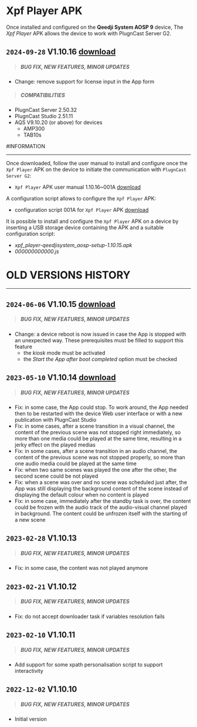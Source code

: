 # Xpf Player APK

Once installed and configured on the **Qeedji System AOSP 9** device, The *Xpf Player* APK allows the device to work with PlugnCast Server G2.

## `2024-09-28` V1.10.16 [download](https://github.com/Qeedji/archives/blob/master/downloads/app-xpf_player/xpf_player-qeedjisystem_aosp-setup-1.10.16.apk)
>##### **BUG FIX, NEW FEATURES, MINOR UPDATES**
- Change: remove support for license input in the App form
>##### **COMPATIBILITIES**
- PlugnCast Server 2.50.32
- PlugnCast Studio 2.51.11
- AQS V9.10.20 (or above) for devices
    - AMP300
    - TAB10s

#INFORMATION
***********************************************************************
Once downloaded, follow the user manual to install and configure once the `Xpf Player` APK on the device to initiate the communication with `PlugnCast Server G2`:

- `Xpf Player` APK user manual 1.10.16~001A [download](https://github.com/Qeedji/archives/blob/master/downloads/app-xpf_player/xpf_player-qeedjisystem_aosp-user-manual-1.10.16~001A_en.pdf)

A configuration script allows to configure the `Xpf Player` APK:

- configuration script 001A for `Xpf Player` APK  [download](https://github.com/Qeedji/archives/blob/master/downloads/app-xpf_player/000000000000.js)

It is possible to install and configure the `Xpf Player` APK on a device by inserting a USB storage device containing the APK and a suitable configuration script:

- *xpf_player-qeedjisystem_aosp-setup-1.10.15.apk*
- *000000000000.js*

# OLD VERSIONS HISTORY
*********************************************************************************************************

## `2024-06-06` V1.10.15 [download](https://github.com/Qeedji/archives/blob/master/downloads/app-xpf_player/xpf_player-qeedjisystem_aosp-setup-1.10.15.apk)
>##### **BUG FIX, NEW FEATURES, MINOR UPDATES**
- Change: a device reboot is now issued in case the App is stopped with an unexpected way. These prerequisites must be filled to support this feature
	- the *kiosk* mode must be activated
	- the *Start the App after boot completed* option must be checked

## `2023-05-10` V1.10.14 [download](https://github.com/Qeedji/archives/blob/master/downloads/app-xpf_player/xpf_player-qeedjisystem_aosp-setup-1.10.14.apk)
>##### **BUG FIX, NEW FEATURES, MINOR UPDATES**
- Fix: in some case, the App could stop. To work around, the App needed then to be restarted with the device Web user interface or with a new publication with PlugnCast Studio
- Fix: in some cases, after a scene transition in a visual channel, the content of the previous scene was not stopped right immediately, so more than one media could be played at the same time, resulting in a jerky effect on the played medias
- Fix: in some cases, after a scene transition in an audio channel, the content of the previous scene was not stopped properly, so more than one audio media could be played at the same time
- Fix: when two same scenes was played the one after the other, the second scene could be not played
- Fix: when a scene was over and no scene was scheduled just after, the App was still displaying the background content of the scene instead of displaying the default colour when no content is played
- Fix: in some case, immediately after the standby task is over, the content could be frozen with the audio track of the audio-visual channel played in background. The content could be unfrozen itself with the starting of a new scene

## `2023-02-28` V1.10.13
>##### **BUG FIX, NEW FEATURES, MINOR UPDATES**
- Fix: in some case, the content was not played anymore

## `2023-02-21` V1.10.12
>##### **BUG FIX, NEW FEATURES, MINOR UPDATES**
- Fix: do not accept downloader task if variables resolution fails

## `2023-02-10` V1.10.11
>##### **BUG FIX, NEW FEATURES, MINOR UPDATES**
- Add support for some xpath personalisation script to support interactivity

## `2022-12-02` V1.10.10
>##### **BUG FIX, NEW FEATURES, MINOR UPDATES**
- Initial version
